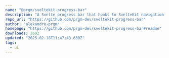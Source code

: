 ```yaml
---
name: "@prgm/sveltekit-progress-bar"
description: "A Svelte progress bar that hooks to SvelteKit navigation."
repo_url: "https://github.com/prgm-dev/sveltekit-progress-bar"
author: "alexandre-prgm"
homepage: "https://github.com/prgm-dev/sveltekit-progress-bar#readme"
downloads: 2692
updated: "2025-02-18T11:47:43.630Z"
tags: 
  - ui
---
```

